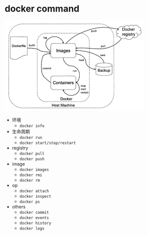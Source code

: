 # docker command

![](pics/docker命令.png)



* 环境
  * `docker info`
* 生命周期
  * `docker run`
  * `docker start/stop/restart`
* registry
  * `docker pull`
  * `docker push`
* image
  * `docker images`
  * `docker rmi`
  * `docker rm`
* op
  * `docker attach`
  * `docker inspect`
  * `docker ps`
* others
  * `docker commit`
  * `docker events`
  * `docker history`
  * `docker logs`









